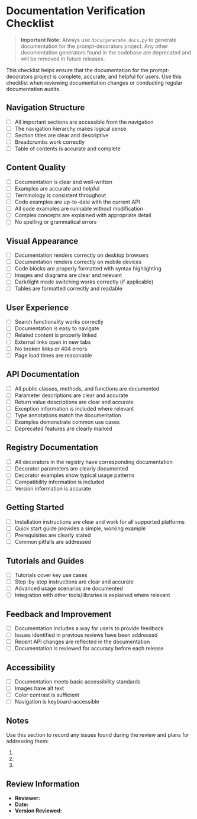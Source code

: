 # Documentation Verification Checklist

> **Important Note:** Always use `docs/generate_docs.py` to generate documentation for the prompt-decorators project. Any other documentation generators found in the codebase are deprecated and will be removed in future releases.

This checklist helps ensure that the documentation for the prompt-decorators project is complete, accurate, and helpful for users. Use this checklist when reviewing documentation changes or conducting regular documentation audits.

## Navigation Structure

- [ ] All important sections are accessible from the navigation
- [ ] The navigation hierarchy makes logical sense
- [ ] Section titles are clear and descriptive
- [ ] Breadcrumbs work correctly
- [ ] Table of contents is accurate and complete

## Content Quality

- [ ] Documentation is clear and well-written
- [ ] Examples are accurate and helpful
- [ ] Terminology is consistent throughout
- [ ] Code examples are up-to-date with the current API
- [ ] All code examples are runnable without modification
- [ ] Complex concepts are explained with appropriate detail
- [ ] No spelling or grammatical errors

## Visual Appearance

- [ ] Documentation renders correctly on desktop browsers
- [ ] Documentation renders correctly on mobile devices
- [ ] Code blocks are properly formatted with syntax highlighting
- [ ] Images and diagrams are clear and relevant
- [ ] Dark/light mode switching works correctly (if applicable)
- [ ] Tables are formatted correctly and readable

## User Experience

- [ ] Search functionality works correctly
- [ ] Documentation is easy to navigate
- [ ] Related content is properly linked
- [ ] External links open in new tabs
- [ ] No broken links or 404 errors
- [ ] Page load times are reasonable

## API Documentation

- [ ] All public classes, methods, and functions are documented
- [ ] Parameter descriptions are clear and accurate
- [ ] Return value descriptions are clear and accurate
- [ ] Exception information is included where relevant
- [ ] Type annotations match the documentation
- [ ] Examples demonstrate common use cases
- [ ] Deprecated features are clearly marked

## Registry Documentation

- [ ] All decorators in the registry have corresponding documentation
- [ ] Decorator parameters are clearly documented
- [ ] Decorator examples show typical usage patterns
- [ ] Compatibility information is included
- [ ] Version information is accurate

## Getting Started

- [ ] Installation instructions are clear and work for all supported platforms
- [ ] Quick start guide provides a simple, working example
- [ ] Prerequisites are clearly stated
- [ ] Common pitfalls are addressed

## Tutorials and Guides

- [ ] Tutorials cover key use cases
- [ ] Step-by-step instructions are clear and accurate
- [ ] Advanced usage scenarios are documented
- [ ] Integration with other tools/libraries is explained where relevant

## Feedback and Improvement

- [ ] Documentation includes a way for users to provide feedback
- [ ] Issues identified in previous reviews have been addressed
- [ ] Recent API changes are reflected in the documentation
- [ ] Documentation is reviewed for accuracy before each release

## Accessibility

- [ ] Documentation meets basic accessibility standards
- [ ] Images have alt text
- [ ] Color contrast is sufficient
- [ ] Navigation is keyboard-accessible

## Notes

Use this section to record any issues found during the review and plans for addressing them:

1.
2.
3.

## Review Information

- **Reviewer:**
- **Date:**
- **Version Reviewed:**

